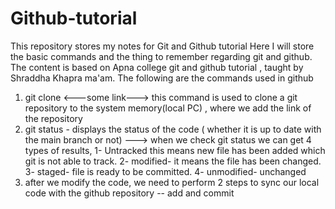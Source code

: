 # Github-tutorial

This repository stores my notes for Git and Github tutorial
Here I will store the basic commands and the thing to remember regarding git and github.
The content is based on Apna college git and github tutorial , taught by Shraddha Khapra ma'am.
The following are the commands used in github 
1) git clone <---some link---> this command is used to clone a git repository to the system memory(local PC) , where we add the link of the repository
2) git status - displays the status of the code ( whether it is up to date with the main branch or not) ---> when we check git status we can get 4 types of results, 1- Untracked this means new file has been added which git is not able to track.    2- modified- it means the file has been changed.     3- staged- file is ready to be committed.      4- unmodified- unchanged
3) after we modify the code, we need to perform 2 steps to sync our local code with the github repository -- add and commit 
